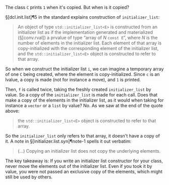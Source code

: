 The class `C` prints `1` when it's copied. But when is it copied?

§[dcl.init.list]¶5 in the standard explains construction of `initializer_list`:

> An object of type `std::initializer_list<E>` is constructed from an initializer list as if the implementation generated and materialized (§[conv.rval]) a prvalue of type “array of *N* `const E`”, where *N* is the number of elements in the initializer list. Each element of that array is copy-initialized with the corresponding element of the initializer list, and the `std::initializer_list<E>` object is constructed to refer to that array.

So when we construct the initializer list `i`, we can imagine a temporary array of one `C` being created, where the element is copy-initialized. Since `c` is an lvalue, a copy is made (not for instance a move), and `1` is printed.

Then, `f` is called twice, taking the freshly created `initializer_list` by value. So a copy of the `initializer_list` is made for each call. Does that make a copy of the elements in the initializer list, as it would when taking for instance a `vector` or a `list` by value? No. As we saw at the end of the quote above:

> the `std::initializer_list<E>` object is constructed to refer to that array.

So the `initializer_list` only refers to that array, it doesn't have a copy of it. A note in §[initializer.list.syn]¶note-1 spells it out verbatim:

> (...) Copying an initializer list does not copy the underlying elements.

The key takeaway is: If you write an initializer list constructor for your class, never move the elements out of the initializer list. Even if you took it by value, you were not passed an exclusive copy of the elements, which might still be used by others.